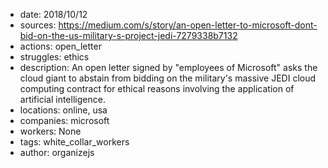 - date: 2018/10/12
- sources: https://medium.com/s/story/an-open-letter-to-microsoft-dont-bid-on-the-us-military-s-project-jedi-7279338b7132
- actions: open_letter
- struggles: ethics
- description: An open letter signed by "employees of Microsoft" asks the cloud giant to abstain from bidding on the military's massive JEDI cloud computing contract for ethical reasons involving the application of artificial intelligence.
- locations: online, usa
- companies: microsoft
- workers: None
- tags: white_collar_workers
- author: organizejs

